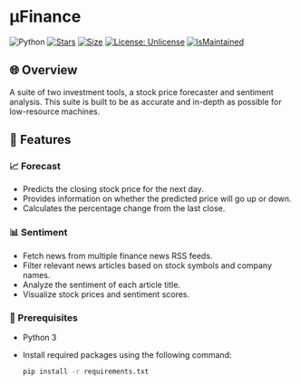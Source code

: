 # µFinance

![Python](https://img.shields.io/badge/Python-3776AB?style=flat&logo=python&logoColor=white) [![Stars](https://img.shields.io/github/stars/ajwdd/uFinance.svg?style=flat)](https://github.com/ajwdd/uFinance/stargazers) [![Size](https://img.shields.io/github/repo-size/ajwdd/uFinance)](https://github.com/ajwdd/uFinance) [![License: Unlicense](https://img.shields.io/badge/license-Unlicense-blue.svg)](https://unlicense.org) [![IsMaintained](https://img.shields.io/badge/Maintained%3F-yes-blue.svg)](https://github.com/ajwdd/uFinance/activity)

## 🌐 Overview

A suite of two investment tools, a stock price forecaster and sentiment analysis. This suite is built to be as accurate and in-depth as possible for low-resource machines.

## 🚀 Features

### 📈 Forecast

- Predicts the closing stock price for the next day.
- Provides information on whether the predicted price will go up or down.
- Calculates the percentage change from the last close.

### 📊 Sentiment

- Fetch news from multiple finance news RSS feeds.
- Filter relevant news articles based on stock symbols and company names.
- Analyze the sentiment of each article title.
- Visualize stock prices and sentiment scores.

### 🔧 Prerequisites

- Python 3

- Install required packages using the following command:

  ```bash
  pip install -r requirements.txt
  ```
